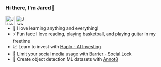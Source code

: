### Hi there, I'm Jared👋

[<img align="left" alt="JaredCS.com" width="30px" src="https://img.icons8.com/color/344/domain--v1.png" />][website]
[<img align="left" alt="Jared Cassoutt | LinkedIn" width="30px" src="https://img.icons8.com/fluency/344/linkedin.png" />][linkedin]
<br/>


- 🌱 I love learning anything and everything!
- ⚡ Fun fact: I love reading, playing basketball, and playing guitar in my freetime
- 📈 Learn to invest with [Haplo - AI Investing](https://apps.apple.com/us/app/styvio/id1568353331)
- 📱 Limit your social media usage with [Barrier - Social Lock](https://apps.apple.com/us/app/barrier-social-lock/id6448244443)
- 🤖 Create object detection ML datasets with [Annot8](https://apps.apple.com/us/app/annot8/id6469836426?mt=12)


<br/>

[website]: https://JaredCS.com
[instagram]: https://instagram.com/jaredcassoutt
[linkedin]: https://linkedin.com/in/jaredcassoutt
